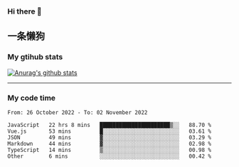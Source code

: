 ### Hi there 👋

## 一条懒狗
<!--
**kiss-me-quickly/kiss-me-quickly** is a ✨ _special_ ✨ repository because its `README.md` (this file) appears on your GitHub profile.

Here are some ideas to get you started:

- 🔭 I’m currently working on ...
- 🌱 I’m currently learning ...
- 👯 I’m looking to collaborate on ...
- 🤔 I’m looking for help with ...
- 💬 Ask me about ...
- 📫 How to reach me: ...
- 😄 Pronouns: ...
- ⚡ Fun fact: ...
-->


### My gtihub stats

[![Anurag's github stats](https://github-readme-stats.vercel.app/api?username=kiss-me-quickly)](https://github.com/anuraghazra/github-readme-stats)

***

### My code time

<!--START_SECTION:waka-->

```text
From: 26 October 2022 - To: 02 November 2022

JavaScript   22 hrs 8 mins   ██████████████████████▒░░   88.70 %
Vue.js       53 mins         █░░░░░░░░░░░░░░░░░░░░░░░░   03.61 %
JSON         49 mins         ▓░░░░░░░░░░░░░░░░░░░░░░░░   03.29 %
Markdown     44 mins         ▓░░░░░░░░░░░░░░░░░░░░░░░░   02.98 %
TypeScript   14 mins         ▒░░░░░░░░░░░░░░░░░░░░░░░░   00.98 %
Other        6 mins          ░░░░░░░░░░░░░░░░░░░░░░░░░   00.42 %
```

<!--END_SECTION:waka-->
